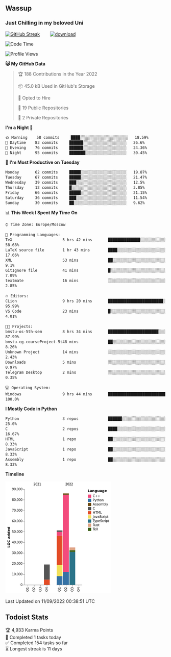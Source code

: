 ## Wassup 
### Just Chilling in my beloved Uni 

<!--
-->

[![GitHub Streak](http://github-readme-streak-stats.herokuapp.com?user=archeoss&theme=shades-of-purple&hide_border=true&date_format=j%20M%5B%20Y%5D)](https://git.io/streak-stats)&nbsp;&nbsp;&nbsp;&nbsp;&nbsp;&nbsp;&nbsp;&nbsp;[![download](https://user-images.githubusercontent.com/68448737/147796309-d8b65b1d-4dde-40d9-b03a-2b42aaa6cd43.jpeg)
](http://bmstu.ru/)

<!--START_SECTION:waka-->
![Code Time](http://img.shields.io/badge/Code%20Time-520%20hrs%2046%20mins-blue)

![Profile Views](http://img.shields.io/badge/Profile%20Views-1-blue)

**🐱 My GitHub Data** 

> 🏆 188 Contributions in the Year 2022
 > 
> 📦 45.0 kB Used in GitHub's Storage 
 > 
> 💼 Opted to Hire
 > 
> 📜 19 Public Repositories 
 > 
> 🔑 2 Private Repositories  
 > 
**I'm a Night 🦉** 

```text
🌞 Morning    58 commits     ████░░░░░░░░░░░░░░░░░░░░░   18.59% 
🌆 Daytime    83 commits     ██████░░░░░░░░░░░░░░░░░░░   26.6% 
🌃 Evening    76 commits     ██████░░░░░░░░░░░░░░░░░░░   24.36% 
🌙 Night      95 commits     ███████░░░░░░░░░░░░░░░░░░   30.45%

```
📅 **I'm Most Productive on Tuesday** 

```text
Monday       62 commits     █████░░░░░░░░░░░░░░░░░░░░   19.87% 
Tuesday      67 commits     █████░░░░░░░░░░░░░░░░░░░░   21.47% 
Wednesday    39 commits     ███░░░░░░░░░░░░░░░░░░░░░░   12.5% 
Thursday     12 commits     █░░░░░░░░░░░░░░░░░░░░░░░░   3.85% 
Friday       66 commits     █████░░░░░░░░░░░░░░░░░░░░   21.15% 
Saturday     36 commits     ███░░░░░░░░░░░░░░░░░░░░░░   11.54% 
Sunday       30 commits     ██░░░░░░░░░░░░░░░░░░░░░░░   9.62%

```


📊 **This Week I Spent My Time On** 

```text
⌚︎ Time Zone: Europe/Moscow

💬 Programming Languages: 
TeX                      5 hrs 42 mins       ██████████████░░░░░░░░░░░   58.68% 
LaTeX source file        1 hr 43 mins        ████░░░░░░░░░░░░░░░░░░░░░   17.66% 
XML                      53 mins             ██░░░░░░░░░░░░░░░░░░░░░░░   9.1% 
GitIgnore file           41 mins             █░░░░░░░░░░░░░░░░░░░░░░░░   7.09% 
textmate                 16 mins             ░░░░░░░░░░░░░░░░░░░░░░░░░   2.85%

🔥 Editors: 
CLion                    9 hrs 20 mins       ████████████████████████░   95.99% 
VS Code                  23 mins             █░░░░░░░░░░░░░░░░░░░░░░░░   4.01%

🐱‍💻 Projects: 
bmstu-os-5th-sem         8 hrs 34 mins       ██████████████████████░░░   87.99% 
bmstu-cg-courseProject-5t48 mins             ██░░░░░░░░░░░░░░░░░░░░░░░   8.26% 
Unknown Project          14 mins             ░░░░░░░░░░░░░░░░░░░░░░░░░   2.43% 
Downloads                5 mins              ░░░░░░░░░░░░░░░░░░░░░░░░░   0.97% 
Telegram Desktop         2 mins              ░░░░░░░░░░░░░░░░░░░░░░░░░   0.35%

💻 Operating System: 
Windows                  9 hrs 44 mins       █████████████████████████   100.0%

```

**I Mostly Code in Python** 

```text
Python                   3 repos             ██████░░░░░░░░░░░░░░░░░░░   25.0% 
C                        2 repos             ████░░░░░░░░░░░░░░░░░░░░░   16.67% 
HTML                     1 repo              ██░░░░░░░░░░░░░░░░░░░░░░░   8.33% 
JavaScript               1 repo              ██░░░░░░░░░░░░░░░░░░░░░░░   8.33% 
Assembly                 1 repo              ██░░░░░░░░░░░░░░░░░░░░░░░   8.33%

```


**Timeline**

![Chart not found](https://raw.githubusercontent.com/archeoss/archeoss/master/charts/bar_graph.png) 


 Last Updated on 11/09/2022 00:38:51 UTC
<!--END_SECTION:waka-->

## Todoist Stats

<!-- TODO-IST:START -->
🏆  4,933 Karma Points           
🌸  Completed 1 tasks today           
✅  Completed 154 tasks so far           
⏳  Longest streak is 11 days
<!-- TODO-IST:END -->

